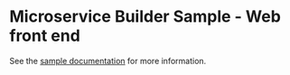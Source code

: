 # Microservice Builder Sample - Web front end

See the [sample documentation](/wasdev/sample.microservicebuilder.docs) for more information.
